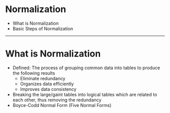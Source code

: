 # Normalization

- What is Normalization
- Basic Steps of Normalization

---

# What is Normalization

- Defined: The process of grouping common data into tables to produce the following results
  - Eliminate redundancy
  - Organizes data efficiently
  - Improves data consistency
- Breaking the large/gaint tables into logical tables which are related to each other, thus removing the redundancy
- Boyce-Codd Normal Form (Five Normal Forms)
